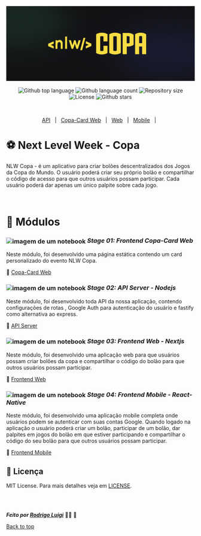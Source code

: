 <img id="top" src="./nlw-copa.png" alt="nlw-copa" height="200px" width="100%"/>

<p align="center">
  <img alt="Github top language" src="https://img.shields.io/github/languages/top/RodrigoLuigi/NLW-Copa?color=56BEB8">
  <img alt="Github language count" src="https://img.shields.io/github/languages/count/RodrigoLuigi/NLW-Copa?color=56BEB8">
  <img alt="Repository size" src="https://img.shields.io/github/repo-size/RodrigoLuigi/NLW-Copa?color=56BEB8">
  <img alt="License" src="https://img.shields.io/github/license/RodrigoLuigi/NLW-Copa?color=56BEB8">
  <img alt="Github stars" src="https://img.shields.io/github/stars/RodrigoLuigi/NLW-Copa?color=56BEB8" />
</p>

<br/>

<p align="center">
  <a href="https://github.com/RodrigoLuigi/NLW-Copa/tree/main/server#top">API</a> &#xa0; | &#xa0; 
  <a href="https://github.com/RodrigoLuigi/NLW-Copa/tree/main/copa-card#top">Copa-Card Web</a> &#xa0; | &#xa0;
  <a href="https://github.com/RodrigoLuigi/NLW-Copa/tree/main/web#top">Web</a> &#xa0; | &#xa0;
  <a href="https://github.com/RodrigoLuigi/NLW-Copa/tree/main/mobile#top">Mobile</a> &#xa0; | &#xa0;
</p>

# ⚽️ Next Level Week - Copa 
NLW Copa - é um aplicativo para criar bolões descentralizados dos Jogos da Copa do Mundo. O usuário poderá criar seu próprio bolão e compartilhar o código de acesso para que outros usuários possam participar. Cada usuário poderá dar apenas um único palpite sobre cada jogo.

# <br>:book: Módulos
### <img src="https://imgur.com/VhTBbHg.png" alt="imagem de um notebook" align="center" width="30px"> _**Stage 01: Frontend Copa-Card Web**_
Neste módulo, foi desenvolvido uma página estática contendo um card personalizado do evento NLW Copa.

🔗  [Copa-Card Web](https://github.com/RodrigoLuigi/NLW-Copa/tree/main/copa-card#top)<br>
### <img src="https://imgur.com/VhTBbHg.png" alt="imagem de um notebook" align="center" width="30px"> _**Stage 02: API Server - Nodejs**_
  Neste módulo, foi desenvolvido toda API da nossa aplicação, contendo configurações de rotas , Google Auth para autenticação do usuário e fastify como alternativa ao express.

  🔗  [API Server](https://github.com/RodrigoLuigi/NLW-Copa/tree/main/server#top)<br>


### <img src="https://imgur.com/VhTBbHg.png" alt="imagem de um notebook" align="center" width="30px"> _**Stage 03: Frontend Web - Nextjs**_
  Neste módulo, foi desenvolvido uma aplicação web para que usuários possam criar bolões da copa e compartilhar o código do bolão para que outros usuários possam participar.

  🔗  [Frontend Web](https://github.com/RodrigoLuigi/NLW-Copa/tree/main/web#top)<br>
 
### <img src="https://imgur.com/VhTBbHg.png" alt="imagem de um notebook" align="center" width="30px"> _**Stage 04: Frontend Mobile - React-Native**_
  Neste módulo, foi desenvolvido uma aplicação mobile completa onde usuários podem se autenticar com suas contas Google. Quando logado na aplicação o usuário poderá criar um bolão, participar de um bolão, dar palpites em jogos do bolão em que estiver participando e compartilhar o código do seu bolão para que outros usuários possam participar.

  🔗  [Frontend Mobile](https://github.com/RodrigoLuigi/NLW-Copa/tree/main/copa-card#top)<br>
 

## :memo: Licença ##
 MIT License. Para mais detalhes veja em [LICENSE](./LICENSE).

 ##

&#xa0;

_**Feito por <a href="https://github.com/RodrigoLuigi" target="_blank">Rodrigo Luigi</a>**_  👨‍🚀 :rocket:


<a href="#top">Back to top</a>

